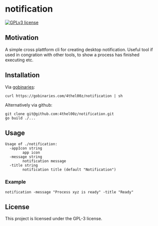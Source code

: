 # notification

[![GPLv3 license](https://img.shields.io/badge/License-GPLv3-blue.svg)](http://perso.crans.org/besson/LICENSE.html)

## Motivation

A simple cross plattform cli for creating desktop notification.
Useful tool if used in congration with other tools, to show a process has finished executing etc.

## Installation

Via [gobinaries](https://gobinaries.com):
```shell script
curl https://gobinaries.com/4thel00z/notification | sh 
```

Alternatively via github:

```shell script
git clone git@github.com:4thel00z/notification.git 
go build ./...
```

## Usage
```
Usage of ./notification:
  -appIcon string
    	app icon
  -message string
    	notification message
  -title string
    	notification title (default "Notification")
```

### Example

```
notification -message "Process xyz is ready" -title "Ready"
```
## License

This project is licensed under the GPL-3 license.
